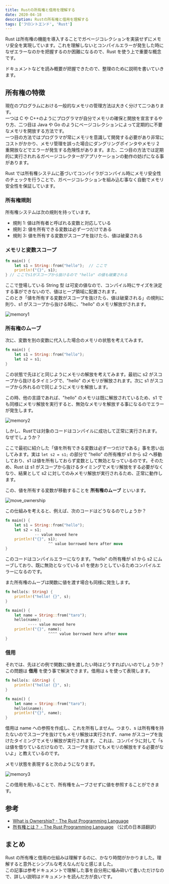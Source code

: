 ```yaml
---
title: Rustの所有権と借用を理解する
date: 2020-04-18
description: Rustの所有権と借用を理解する
tags: ['フロントエンド', 'Rust']
---
```


Rust は所有権の機能を導入することでガベージコレクションを実装せずにメモリ安全を実現しています。これを理解しないとコンパイルエラーが発生した時になぜエラーなのかを把握するのか困難になるので、Rust を使う上で重要な概念です。

ドキュメントなどを読み概要が把握できたので、整理のために説明を書いていきます。

## 所有権の特徴

現在のプログラムにおける一般的なメモリの管理方法は大きく分けて二つあります。  
一つは C や C++のようにプログラマが自分でメモリの確保と開放を宣言するやり方、二つ目は Java や Go のようにベージコレクションによって定期的に不要なメモリを開放する方法です。  
一つ目の方法ではプログラマが常にメモリを意識して開発する必要があり非常にコストがかかり、メモリ管理を誤った場合にダングリングポインタやメモリ 2 重開放などでエラーが発生する危険性があります。また、二つ目の方法では定期的に実行されれるガベージコレクターがアプリケーションの動作の妨げになる事があります。

Rust では所有権システムに基づいてコンパイラがコンパイル時にメモリ安全性のチェックを行うことで、ガベージコレクションを組み込む事なく自動でメモリ安全性を保証しています。

### 所有権規則

所有権システムは次の規則を持っています。

-   規則 1: 値は所有者と呼ばれる変数と対応している
-   規則 2: 値を所有できる変数は必ず一つだけである
-   規則 3: 値を所有する変数がスコープを抜けたら、値は破棄される

### メモリと変数スコープ

```rust
fn main() {
    let s1 = String::from("hello");  // ここで
    println!("{}", s1);
} // ここでs1がスコープから抜けるので "hello" の値も破棄される
```

ここで登場している String 型 は可変の値なので、コンパイル時にサイズを決定する事ができないので、値はヒープ領域に配置されます。  
このとき「値を所有する変数がスコープを抜けたら、値は破棄される」の規則に則り、s1 がスコープから抜ける時に、"hello" のメモリ解放がされます。

![memory1](memory1.png)

### 所有権のムーブ

次に、変数を別の変数に代入した場合のメモリの状態を考えてみます。

```rust
fn main() {
    let s1 = String::from("hello");
    let s2 = s1;
}
```

この状態で先ほどと同じようにメモリの解放を考えてみます。最初に s2 がスコープから抜けるタイミングで、"hello" のメモリが解放されます。次に s1 がスコープから外れるので同じようにメモリを解放します。  

この時、他の言語であれば、"hello" のメモリは既に解放されているため、s1 でも同様にメモリ解放を実行すると、無効なメモリを解放する事になるのでエラーが発生します。

![memory2](memory2.png)

しかし、Rustでは対象のコードはコンパイルに成功して正常に実行されます。  
なぜでしょうか？

ここで最初に紹介した「値を所有できる変数は必ず一つだけである」事を思い出してみます。実は `let s2 = s1;` の部分で "hello" の所有権が s1 から s2 へ移動しており、s1 は値を所有しておらず変数として無効となっているのです。そのため、Rust は s1 がスコープから抜けるタイミングでメモリ解放をする必要がなくなり、結果として s2 に対してのみメモリ解放が実行されるため、正常に動作します。

この、値を所有する変数が移動することを **所有権のムーブ** といいます。

![move_ownership](move_ownership.png)

この仕組みを考えると、例えば、次のコードはどうなるのでしょうか？

```rust
fn main() {
    let s1 = String::from("hello");
    let s2 = s1;
             -- value moved here
    println!("{}", s1);
                   ^^ value borrowed here after move
}
```

このコードはコンパイルエラーになります。"hello" の所有権が s1 から s2 にムーブしており、既に無効となっている s1 を使おうとしているためコンパイルエラーになるのです。

また所有権のムーブは関数に値を渡す場合も同様に発生します。

```rust
fn hello(s: String) {
    println!("hello! {}", s);
}

fn main() {
    let name = String::from("taro");
    hello(name);
          ---- value moved here
    println!("{}", name);
                   ^^^^ value borrowed here after move
}
```

### 借用

それでは、先ほどの例で関数に値を渡したい時はどうすればいいのでしょうか？  
この問題は **借用** を使う事で解決できます。借用は `&` を使って表現します。

```rust
fn hello(s: &String) {
    println!("hello! {}", s);
}

fn main() {
    let name = String::from("taro");
    hello(&name);
    println!("{}", name);
}
```

借用は name への参照を作成し、これを所有しません。つまり、s は所有権を持たないのでスコープを抜けてもメモリ解放は実行されず、name がスコープを抜けたタイミングでメモリ解放が実行されます。
これは、コンパイラに対して「s は値を借りているだけなので、スコープを抜けてもメモリの解放をする必要がないよ」と教えているのです。

メモリ状態を表現すると次のようになります。

![memory3](memory3.png)

この借用を用いることで、所有権をムーブさせずに値を参照することができます。

## 参考

-   [What is Ownership? \- The Rust Programming Language](https://doc.rust-lang.org/book/ch04-01-what-is-ownership.html)
-   [所有権とは？ \- The Rust Programming Language](https://doc.rust-jp.rs/book/second-edition/ch04-01-what-is-ownership.html) （公式の日本語翻訳）

## まとめ

Rust の所有権と借用の仕組みは理解するのに、かなり時間がかかりました。理解すると意外とシンプルな考えなんだなと感じました。  
この記事は参考ドキュメントで理解した事を自分用に噛み砕いて書いただけなので、詳しい説明はドキュメントを読んだ方が良いです。
